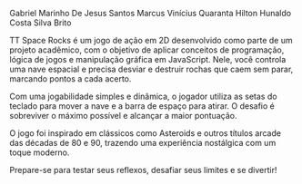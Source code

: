 Gabriel Marinho De Jesus Santos
Marcus Vinícius Quaranta
Hilton Hunaldo Costa Silva Brito

TT Space Rocks é um jogo de ação em 2D desenvolvido como parte de um projeto acadêmico, com o objetivo de aplicar conceitos de programação, lógica de jogos e manipulação gráfica em JavaScript. Nele, você controla uma nave espacial e precisa desviar e destruir rochas que caem sem parar, marcando pontos a cada acerto.

Com uma jogabilidade simples e dinâmica, o jogador utiliza as setas do teclado para mover a nave e a barra de espaço para atirar. O desafio é sobreviver o máximo possível e alcançar a maior pontuação.

O jogo foi inspirado em clássicos como Asteroids e outros títulos arcade das décadas de 80 e 90, trazendo uma experiência nostálgica com um toque moderno.

Prepare-se para testar seus reflexos, desafiar seus limites e se divertir!
